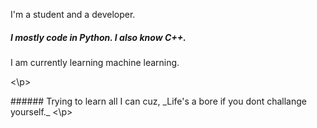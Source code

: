 <p align="center>
#👋 Hi, I’m AKASH

### I'm a student and a developer.
##### I mostly code in __Python__. I also know __C++__.
I am currently learning machine learning.

<\p>
<p>
###### Trying to learn all I can cuz, _Life's a bore if you dont challange yourself._ 
<\p>
